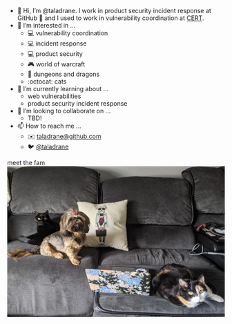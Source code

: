 - 👋 Hi, I’m @taladrane. I work in product security incident response at GitHub 👋 and I used to work in vulnerability coordination at [CERT](https://kb.cert.org/).
- 👀 I’m interested in ...
    - 💻 vulnerability coordination
    - 💻 incident response
    - 💻 product security
    - 🎮 world of warcraft
    - 🐉 dungeons and dragons
    - :octocat: cats
- 🌱 I’m currently learning about ...
    - web vulnerabilities
    - product security incident response
- 💞️ I’m looking to collaborate on ...
    - TBD!
- 📫 How to reach me ...
    - ✉️ taladrane@github.com
    - 🐦 [@taladrane](https://twitter.com/taladrane)


meet the fam
![pets.jpg](pets.jpg)

<!---
taladrane/taladrane is a ✨ special ✨ repository because its `README.md` (this file) appears on your GitHub profile.
You can click the Preview link to take a look at your changes.
--->
